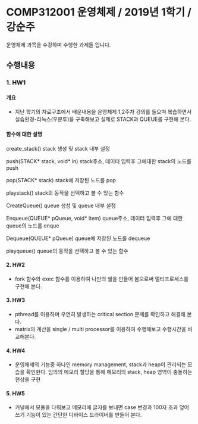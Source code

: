 # COMP312001 운영체제 / 2019년 1학기 / 강순주

운영체제 과목을 수강하며 수행한 과제들 입니다.

## 수행내용
### 1. HW1


#### 개요
* 지난 학기의 자료구조에서 배운내용을 운영체제 1,2주차 강의를 들으며 복습하면서		 
실습환경-리눅스(우분투)을 구축해보고 실제로 STACK과 QUEUE를 구현해 본다.


#### 함수에 대한 설명
create_stack()	stack 생성 및 stack 내부 설정

push(STACK* stack, void* in) stack주소, 데이터 입력후 그에대한 stack의 노드를 push

pop(STACK* stack) stack에 저장된 노드를 pop

playstack()	stack의 동작을 선택하고 볼 수 있는 함수

CreateQueue()	queue 생성 및 queue 내부 설정

Enqueue(QUEUE* pQueue, void* item) queue주소, 데이터 입력후 그에 대한 queue의 노드를 enque

Dequeue(QUEUE* pQueue) queue에 저장된 노드를 dequeue

playqueue()	queue의 동작을 선택하고 볼 수 있는 함수
#### 2. HW2

* fork 함수와 exec 함수를 이용하여 나만의 쉘을 만들어 봄으로써 멀티프로세스를 구현해 본다.

#### 3. HW3

* pthread를 이용하며 우연히 발생하는 critical section 문제를 확인하고 해결해 본다.
*	matrix의 계산을 single / multi processor를 이용하여 수행해보고 수행시간을 비교해본다.

#### 4. HW4

* 운영체제의 기능중 하나인 memory management, stack과 heap이 관리되는 모습을 		확인한다.
임의의 메모리 할당을 통해 메모리의 stack, heap 영역이 충돌하는 현상을 구현

#### 5. HW5

* 커널에서 모듈을 다뤄보고 메모리에 글자를 보내면 case 변경과 100자 초과 덮어쓰기 기능이 있는 간단한 디바이스 드라이버를 만들어 본다.

